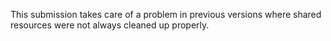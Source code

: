 This submission takes care of a problem in previous versions where
shared resources were not always cleaned up properly.
